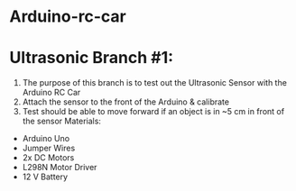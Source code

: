 # Arduino-rc-car
# Ultrasonic Branch #1: 
1) The purpose of this branch is to test out the Ultrasonic Sensor with the Arduino RC Car 
2) Attach the sensor to the front of the Arduino & calibrate
3) Test should be able to move forward if an object is in ~5 cm in front of the sensor
Materials:
  - Arduino Uno
  - Jumper Wires
  - 2x DC Motors
  - L298N Motor Driver
  - 12 V Battery
